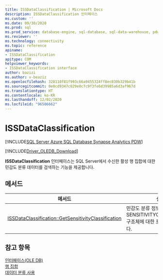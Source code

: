 ```yaml
---
title: ISSDataClassification | Microsoft Docs
description: ISSDataClassification 인터페이스
ms.custom: ''
ms.date: 09/30/2020
ms.prod: sql
ms.prod_service: database-engine, sql-database, sql-data-warehouse, pdw
ms.reviewer: ''
ms.technology: connectivity
ms.topic: reference
apiname:
- ISSDataClassification
apitype: COM
helpviewer_keywords:
- ISSDataClassification interface
author: bazizi
ms.author: v-beaziz
ms.openlocfilehash: 328110f81f993c66a9455324ff8ec830b329b41b
ms.sourcegitcommit: 0e0cd9347c029e0c7c9f3fe6d39985a6d3af967d
ms.translationtype: HT
ms.contentlocale: ko-KR
ms.lasthandoff: 12/02/2020
ms.locfileid: "96506662"
---
```

# <a name="issdataclassification"></a>ISSDataClassification
[!INCLUDE[SQL Server Azure SQL Database Synapse Analytics PDW](../../../includes/applies-to-version/sql-asdb-asa.md)]

[!INCLUDE[Driver_OLEDB_Download](../../../includes/driver_oledb_download.md)]

  **ISSDataClassification** 인터페이스는 SQL Server에서 수신한 활성 행 집합에 대한 민감도 분류 데이터를 검색하는 기능을 제공합니다.
  

## <a name="methods"></a>메서드

|메서드|설명|  
|------------|-----------------|  
|[ISSDataClassification::GetSensitivityClassification](../../oledb/ole-db-interfaces/issdataclassification-getsensitivityclassification-ole-db.md)|민감도 분류 정보를 포함하는 SENSITIVITYCLASSIFICATION 구조체에 대한 포인터를 반환합니다.|  

## <a name="see-also"></a>참고 항목  
 [인터페이스&#40;OLE DB&#41;](../../oledb/ole-db-interfaces/oledb-driver-for-sql-server-ole-db-interfaces.md)   
 [행 집합](../ole-db-rowsets/rowsets.md)   
 [데이터 분류 사용](../features/using-data-classification.md)
